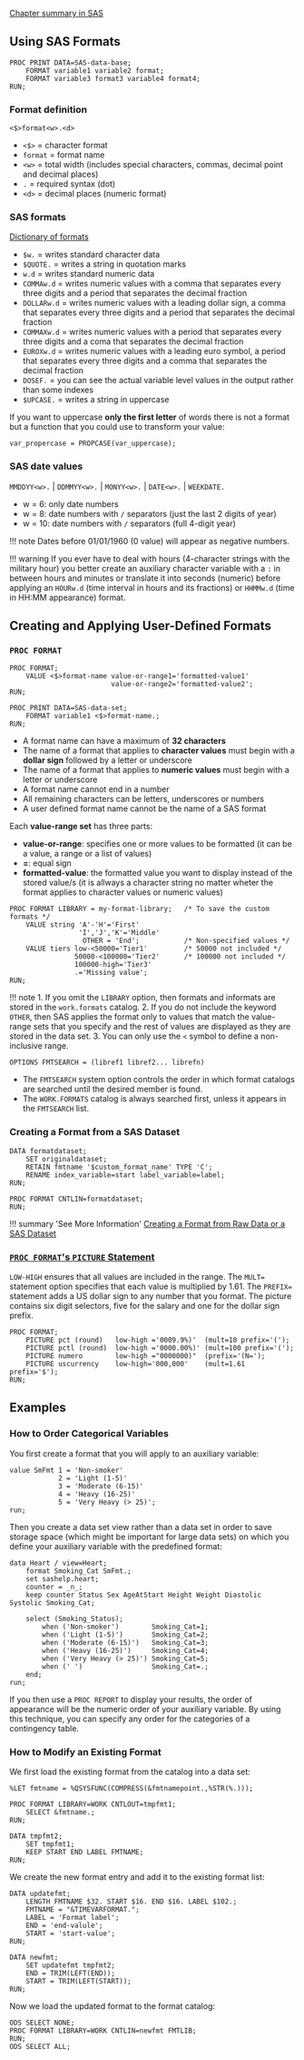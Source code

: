[Chapter summary in SAS](https://support.sas.com/edu/OLTRN/ECPRG193/m416/m416_3_a_sum.htm)

## Using SAS Formats

```
PROC PRINT DATA=SAS-data-base;
    FORMAT variable1 variable2 format;
    FORMAT variable3 format3 variable4 format4;
RUN;
```

### Format definition

`<$>format<w>.<d>`

* `<$>` = character format
* `format` = format name
* `<w>` = total width (includes special characters, commas, decimal point and decimal places)
* `.` = required syntax (dot)
* `<d>` = decimal places (numeric format)

### SAS formats 
[Dictionary of formats](http://support.sas.com/documentation/cdl/en/leforinforref/64790/HTML/default/viewer.htm#p0z62k899n6a7wn1r5in6q5253v1.htm)

* `$w.` = writes standard character data
* `$QUOTE.` = writes a string in quotation marks 
* `w.d` = writes standard numeric data
* `COMMAw.d` = writes numeric values with a comma that separates every three digits and a period that separates the decimal fraction
* `DOLLARw.d` = writes numeric values with a leading dollar sign, a comma that separates every three digits and a period that separates the decimal fraction
* `COMMAXw.d` = writes numeric values with a period that separates every three digits and a coma that separates the decimal fraction
* `EUROXw.d` = writes numeric values with a leading euro symbol, a period that separates every three digits and a comma that separates the decimal fraction
* `DOSEF.` = you can see the actual variable level values in the output rather than some indexes
* `$UPCASE.` = writes a string in uppercase

If you want to uppercase **only the first letter** of words there is not a format but a function that you could use to transform your value:

```
var_propercase = PROPCASE(var_uppercase);
```

### SAS date values
`MMDDYY<w>.` | `DDMMYY<w>.` | `MONYY<w>.` | `DATE<w>.` | `WEEKDATE.`

* w = 6: only date numbers
* w = 8: date numbers with `/` separators (just the last 2 digits of year)
* w = 10: date numbers with `/` separators (full 4-digit year)

!!! note
    Dates before 01/01/1960 (0 value) will appear as negative numbers.
    
!!! warning
    If you ever have to deal with hours (4-character strings with the military hour) you better create an auxiliary character variable with a `:` in between hours and minutes or translate it into seconds (numeric) before applying an `HOURw.d` (time interval in hours and its fractions) or `HHMMw.d` (time in HH:MM appearance) format. 

## Creating and Applying User-Defined Formats

### `PROC FORMAT`

```
PROC FORMAT;
	VALUE <$>format-name value-or-range1='formatted-value1'
                         value-or-range2='formatted-value2';
RUN;
```

```
PROC PRINT DATA=SAS-data-set;
    FORMAT variable1 <$>format-name.;
RUN;
```

* A format name can have a maximum of **32 characters**
* The name of a format that applies to **character values** must begin with a **dollar sign** followed by a letter or underscore
* The name of a format that applies to **numeric values** must begin with a letter or underscore
* A format name cannot end in a number
* All remaining characters can be letters, underscores or numbers
* A user defined format name cannot be the name of a SAS format

Each **value-range set** has three parts:

* **value-or-range**: specifies one or more values to be formatted (it can be a value, a range or a list of values)
* **=**: equal sign
* **formatted-value**: the formatted value you want to display instead of the stored value/s (it is allways a character string no matter wheter the format applies to character values or numeric values)

```
PROC FORMAT LIBRARY = my-format-library;   /* To save the custom formats */
    VALUE string 'A'-'H'='First'
                 'I','J','K'='Middle'
                  OTHER = 'End';           /* Non-specified values */
    VALUE tiers low-<50000='Tier1'         /* 50000 not included */
                50000-<100000='Tier2'      /* 100000 not included */
                100000-high='Tier3'
                .='Missing value';
RUN;
```

!!! note
    1. If you omit the `LIBRARY` option, then formats and informats are stored in the `work.formats` catalog.
    2. If you do not include the keyword `OTHER`, then SAS applies the format only to values that match the value-range sets that you specify and the rest of values are displayed as they are stored in the data set.
    3. You can only use the `<` symbol to define a non-inclusive range.

```
OPTIONS FMTSEARCH = (libref1 libref2... librefn)
```

* The `FMTSEARCH` system option controls the order in which format catalogs are searched until the desired member is found.
* The `WORK.FORMATS` catalog is always searched first, unless it appears in the `FMTSEARCH` list.

###  Creating a Format from a SAS Dataset

```
DATA formatdataset;
	SET originaldataset;
	RETAIN fmtname '$custom_format_name' TYPE 'C';
	RENAME index_variable=start label_variable=label;
RUN;

PROC FORMAT CNTLIN=formatdataset;
RUN;
```

!!! summary 'See More Information'
    [Creating a Format from Raw Data or a SAS Dataset](http://www2.sas.com/proceedings/forum2007/068-2007.pdf)

### [`PROC FORMAT`'s `PICTURE` Statement](http://support.sas.com/documentation/cdl/en/proc/70377/HTML/default/viewer.htm#p0n990vq8gxca6n1vnsracr6jp2c.htm)

`LOW-HIGH` ensures that all values are included in the range. The `MULT=` statement option specifies that each value is multiplied by 1.61. The `PREFIX=` statement adds a US dollar sign to any number that you format. The picture contains six digit selectors, five for the salary and one for the dollar sign prefix.

```
PROC FORMAT;
    PICTURE pct (round)   low-high ='0009.9%)'  (mult=10 prefix='(');
    PICTURE pctl (round)  low-high ='0000.00%)' (mult=100 prefix='(');
    PICTURE numero        low-high ="0000000)"  (prefix='(N=');
    PICTURE uscurrency    low-high='000,000'    (mult=1.61 prefix='$');
RUN;
```

## Examples

### How to Order Categorical Variables

You first create a format that you will apply to an auxiliary variable: 

```
value SmFmt 1 = 'Non-smoker'
            2 = 'Light (1-5)'
            3 = 'Moderate (6-15)'
            4 = 'Heavy (16-25)'
            5 = 'Very Heavy (> 25)';
run;
```

Then you create a data set view rather than a data set in order to save storage space (which might be important for large data sets) on which you define your auxiliary variable with the predefined format:

```
data Heart / view=Heart;
	format Smoking_Cat SmFmt.;
	set sashelp.heart;
	counter = _n_;
	keep counter Status Sex AgeAtStart Height Weight Diastolic Systolic Smoking_Cat;

	select (Smoking_Status);
   		when ('Non-smoker')        Smoking_Cat=1;
   		when ('Light (1-5)')       Smoking_Cat=2;
   		when ('Moderate (6-15)')   Smoking_Cat=3;
   		when ('Heavy (16-25)')     Smoking_Cat=4;
   		when ('Very Heavy (> 25)') Smoking_Cat=5;
   		when (' ')                 Smoking_Cat=.;
	end;
run;
```

If you then use a `PROC REPORT` to display your results, the order of appearance will be the numeric order of your auxiliary variable. By using this technique, you can specify any order for the categories of a contingency table.

### How to Modify an Existing Format

We first load the existing format from the catalog into a data set:
```
%LET fmtname = %QSYSFUNC(COMPRESS(&fmtnamepoint.,%STR(%.)));

PROC FORMAT LIBRARY=WORK CNTLOUT=tmpfmt1;
	SELECT &fmtname.;
RUN;

DATA tmpfmt2;
	SET tmpfmt1;
	KEEP START END LABEL FMTNAME;
RUN;
```

We create the new format entry and add it to the existing format list:
```
DATA updatefmt;
	LENGTH FMTNAME $32. START $16. END $16. LABEL $102.;
	FMTNAME = "&TIMEVARFORMAT.";
	LABEL = 'Format label';
	END = 'end-valule';
	START = 'start-value';
RUN;

DATA newfmt;
	SET updatefmt tmpfmt2;
	END = TRIM(LEFT(END));
	START = TRIM(LEFT(START));
RUN;
```

Now we load the updated format to the format catalog:
```
ODS SELECT NONE;
PROC FORMAT LIBRARY=WORK CNTLIN=newfmt FMTLIB;
RUN;
ODS SELECT ALL;
```
